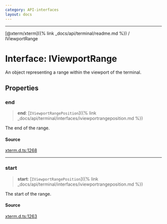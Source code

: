 ```yaml
---
category: API-interfaces
layout: docs
---
```



***

[@xterm/xterm]({% link _docs/api/terminal/readme.md %}) / IViewportRange

# Interface: IViewportRange

An object representing a range within the viewport of the terminal.

## Properties

### end

> **end**: [`IViewportRangePosition`]({% link _docs/api/terminal/interfaces/iviewportrangeposition.md %})

The end of the range.

#### Source

[xterm.d.ts:1268](https://github.com/xtermjs/xterm.js/blob/5.4.0/typings/xterm.d.ts#L1268)

***

### start

> **start**: [`IViewportRangePosition`]({% link _docs/api/terminal/interfaces/iviewportrangeposition.md %})

The start of the range.

#### Source

[xterm.d.ts:1263](https://github.com/xtermjs/xterm.js/blob/5.4.0/typings/xterm.d.ts#L1263)
